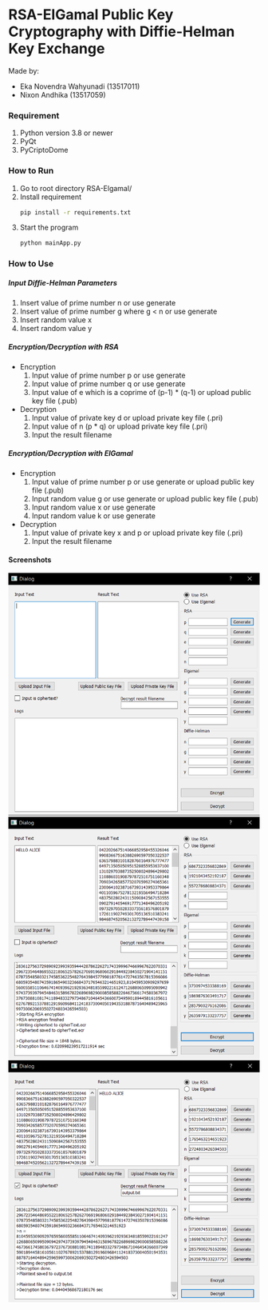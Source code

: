 # RSA-ElGamal Public Key Cryptography with Diffie-Helman Key Exchange

Made by:
- Eka Novendra Wahyunadi (13517011)
- Nixon Andhika (13517059)

### Requirement
1. Python version 3.8 or newer
2. PyQt
3. PyCriptoDome

### How to Run
1. Go to root directory RSA-Elgamal/
2. Install requirement
    ```sh
    pip install -r requirements.txt
    ```
3. Start the program
    ```sh
    python mainApp.py
    ```

### How to Use
##### Input Diffie-Helman Parameters
1. Insert value of prime number n or use generate
2. Insert value of prime number g where g < n or use generate
3. Insert random value x
4. Insert random value y

##### Encryption/Decryption with RSA
- Encryption
    1. Input value of prime number p or use generate
    2. Input value of prime number q or use generate
    3. Input value of e which is a coprime of (p-1) * (q-1) or upload public key file (.pub)
- Decryption
    1. Input value of private key d or upload private key file (.pri)
    2. Input value of n (p * q) or upload private key file (.pri)
    3. Input the result filename

##### Encryption/Decryption with ElGamal
- Encryption
    1. Input value of prime number p or use generate or upload public key file (.pub)
    2. Input random value g or use generate or upload public key file (.pub)
    3. Input random value x or use generate
    4. Input random value k or use generate
- Decryption
    1. Input value of private key x and p or upload private key file (.pri)
    2. Input the result filename

#### Screenshots
![GUI image](Screenshots/GUI.png)
![Encrypt](Screenshots/Encrypt.png)
![Decrypt](Screenshots/Decrypt.png)